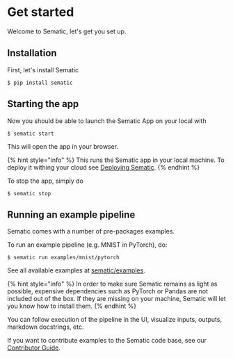 # Get started

Welcome to Sematic, let's get you set up.

## Installation

First, let's install Sematic

```shell
$ pip install sematic
```

## Starting the app

Now you should be able to launch the Sematic App on your local with

```shell
$ sematic start
```

This will open the app in your browser.

{% hint style="info" %}
This runs the Sematic app in your local machine. To
deploy it withing your cloud see [Deploying Sematic](deployment.md).
{% endhint %}

To stop the app, simply do

```shell
$ sematic stop
```

## Running an example pipeline

Sematic comes with a number of pre-packages examples.

To run an example pipeline (e.g. MNIST in PyTorch), do:

```shell
$ sematic run examples/mnist/pytorch
```

See all available examples at
[sematic/examples](https://github.com/sematic-ai/sematic/tree/main/sematic/examples).


{% hint style="info" %}
In order to make sure Sematic remains as light as
possible, expensive dependencies such as PyTorch or Pandas are not included out
of the box. If they are missing on your machine, Sematic will let you know how
to install them.
{% endhint %}

You can follow execution of the pipeline in the UI, visualize inputs, outputs,
markdown docstrings, etc.

If you want to contribute examples to the Sematic code base, see our
[Contributor Guide](contributor-guide.md).
